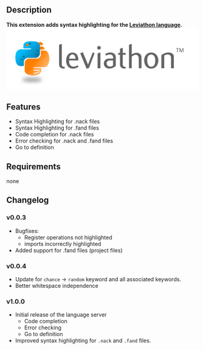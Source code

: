 ## Description

**This extension adds syntax highlighting for the [Leviathon language](https://github.com/AsteriskAmpersand/Leviathon).**
![](https://raw.githubusercontent.com/AsteriskAmpersand/Leviathon/main/Leviathon.fw.png)

## Features
- Syntax Highlighting for .nack files
- Syntax Highlighting for .fand files
- Code completion for .nack files
- Error checking for .nack and .fand files
- Go to definition

## Requirements
none

## Changelog

### v0.0.3
- Bugfixes:
  - Register operations not highlighted
  - imports incorrectly highlighted
- Added support for .fand files (project files)

### v0.0.4
- Update for `chance` -> `random` keyword and all associated keywords.
- Better whitespace independence
  
### v1.0.0
- Initial release of the language server
  - Code completion
  - Error checking
  - Go to definition
- Improved syntax highlighting for `.nack` and `.fand` files.
